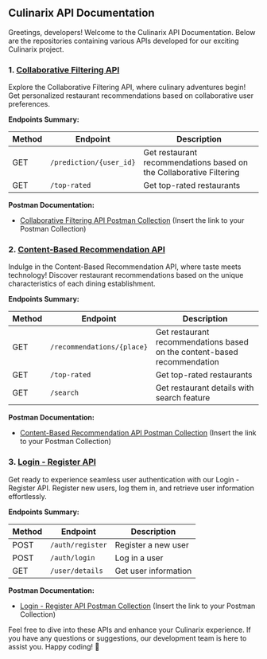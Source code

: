 ## Culinarix API Documentation

Greetings, developers! Welcome to the Culinarix API Documentation. Below are the repositories containing various APIs developed for our exciting Culinarix project.

### 1. [Collaborative Filtering API](https://github.com/alghoziii/culinarix-collaborative-filtering)

Explore the Collaborative Filtering API, where culinary adventures begin! Get personalized restaurant recommendations based on collaborative user preferences.

**Endpoints Summary:**

| Method | Endpoint                  | Description                     |
|--------|---------------------------|---------------------------------|
| GET    | `/prediction/{user_id}`  | Get restaurant recommendations based on the Collaborative Filtering  |
| GET    | `/top-rated`              | Get top-rated restaurants        |

**Postman Documentation:**
- [Collaborative Filtering API Postman Collection](#) (Insert the link to your Postman Collection)

### 2. [Content-Based Recommendation API](https://github.com/LeeVonks/culinarix-content-based)

Indulge in the Content-Based Recommendation API, where taste meets technology! Discover restaurant recommendations based on the unique characteristics of each dining establishment.

**Endpoints Summary:**

| Method | Endpoint                  | Description                     |
|--------|---------------------------|---------------------------------|
| GET    | `/recommendations/{place}`| Get restaurant recommendations based on the content-based recommendation |
| GET    | `/top-rated`              | Get top-rated restaurants        |
| GET    | `/search`              | Get restaurant details with search feature        |


**Postman Documentation:**
- [Content-Based Recommendation API Postman Collection](#) (Insert the link to your Postman Collection)

### 3. [Login - Register API](https://github.com/alghoziii/api-login-register)

Get ready to experience seamless user authentication with our Login - Register API. Register new users, log them in, and retrieve user information effortlessly.

**Endpoints Summary:**

| Method | Endpoint         | Description          |
|--------|------------------|----------------------|
| POST   | `/auth/register`      | Register a new user  |
| POST   | `/auth/login`          | Log in a user        |
| GET    | `/user/details` | Get user information |

**Postman Documentation:**
- [Login - Register API Postman Collection](#) (Insert the link to your Postman Collection)

Feel free to dive into these APIs and enhance your Culinarix experience. If you have any questions or suggestions, our development team is here to assist you. Happy coding! 🚀
